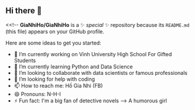 ## Hi there 👋

<<!--
**GiaNhiHo/GiaNhiHo** is a ✨ _special_ ✨ repository because its `README.md` (this file) appears on your GitHub profile.

Here are some ideas to get you started:

- 🔭 I’m currently working on Vinh University High School For Gifted Students
- 🌱 I’m currently learning Python and Data Science
- 👯 I’m looking to collaborate with data scientists or famous professionals
- 🤔 I’m looking for help with coding
- 📫 How to reach me: Hồ Gia Nhi (FB)
- 😄 Pronouns: N-H-I
- ⚡ Fun fact: I'm a big fan of detective novels
--> A humorous girl 
